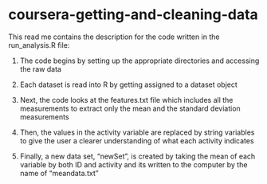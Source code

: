 # coursera-getting-and-cleaning-data

This read me contains the description for the code written in the run_analysis.R file:

1. The code begins by setting up the appropriate directories and accessing the raw data 

2. Each dataset is read into R by getting assigned to a dataset object

3. Next, the code looks at the features.txt file which includes all the measurements to extract only the mean and the standard deviation measurements

4. Then, the values in the activity variable are replaced by string variables to give the user a clearer understanding of what each activity indicates

5. Finally, a new data set, “newSet”, is created by taking the mean of each variable by both ID and activity and its written to the computer by the name of “meandata.txt”
